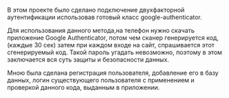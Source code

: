 В этом проекте было сделано подключение двухфакторной аутeнтификации использовав готовый класс google-authenticator.

Для использования данного метода,на телефон нужно скачать приложение Google Authenticator, потом чем сканер генерируется код,(каждые 30 сек) затем при каждом входе на сайт, спрашивается этот сгенерируемый код.  Такой пароль угадать невозможно, поэтому в этом заключается вся суть защиты и безопасности данных. 

Мною была сделана регистрация пользователя, добавление его в базу данных, логин существующего пользователя с применением и проверкой данного кода, выданным в приложении. 
